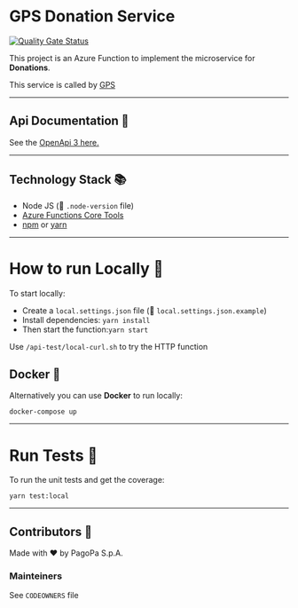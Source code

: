 # GPS Donation Service
[![Quality Gate Status](https://sonarcloud.io/api/project_badges/measure?project=pagopa_pagopa-gps-donation-service&metric=alert_status)](https://sonarcloud.io/dashboard?id=pagopa_pagopa-gps-donation-service)

This project is an Azure Function to implement the microservice for **Donations**.

This service is called by [GPS](https://github.com/pagopa/pagopa-spontaneous-payments) 

---
## Api Documentation 📖

See the [OpenApi 3 here.](https://editor.swagger.io/?url=https://raw.githubusercontent.com/pagopa/pagopa-gps-donation-service/main/openapi/openapi.json)

---

## Technology Stack 📚
- Node JS (👀 `.node-version` file)
- [Azure Functions Core Tools](https://docs.microsoft.com/en-us/azure/azure-functions/functions-run-local?tabs=v2%2Cwindows%2Cts%2Cportal%2Cbash)
- [npm](https://www.npmjs.com/) or [yarn](https://yarnpkg.com/)

---


# How to run Locally 🚀
To start locally: 
- Create a `local.settings.json` file (👀 `local.settings.json.example`) 
- Install dependencies: `yarn install`
- Then start the function:`yarn start`


Use `/api-test/local-curl.sh` to try the HTTP function

## Docker 🐳
Alternatively you can use **Docker** to run locally:

`docker-compose up`

---
# Run Tests 🧪
To run the unit tests and get the coverage: 

```
yarn test:local
```


---

## Contributors 👥
Made with ❤️ by PagoPa S.p.A.

### Mainteiners
See `CODEOWNERS` file

